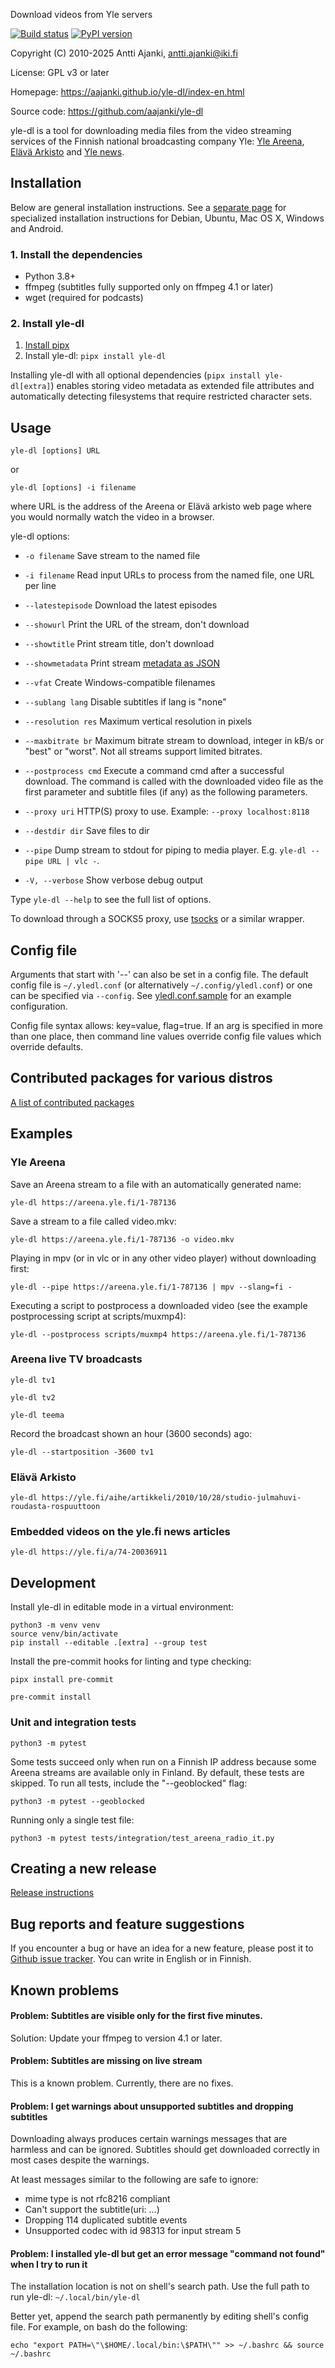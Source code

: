 Download videos from Yle servers

[![Build status](https://circleci.com/gh/aajanki/yle-dl.svg?style=shield)](https://app.circleci.com/pipelines/github/aajanki/yle-dl)
[![PyPI version](https://badge.fury.io/py/yle-dl.svg)](https://badge.fury.io/py/yle-dl)

Copyright (C) 2010-2025 Antti Ajanki, antti.ajanki@iki.fi

License: GPL v3 or later

Homepage: https://aajanki.github.io/yle-dl/index-en.html

Source code: https://github.com/aajanki/yle-dl

yle-dl is a tool for downloading media files from the video streaming
services of the Finnish national broadcasting company Yle: [Yle
Areena], [Elävä Arkisto] and [Yle news].

[Yle Areena]:https://areena.yle.fi/
[Elävä arkisto]:https://yle.fi/aihe/elava-arkisto
[Yle news]:https://yle.fi/

Installation
------------

Below are general installation instructions. See a [separate
page](OS-install-instructions.md) for specialized installation
instructions for Debian, Ubuntu, Mac OS X, Windows and Android.

### 1. Install the dependencies ###

* Python 3.8+
* ffmpeg (subtitles fully supported only on ffmpeg 4.1 or later)
* wget (required for podcasts)

### 2. Install yle-dl ###

1. [Install pipx](https://pipx.pypa.io/stable/installation/)
2. Install yle-dl: `pipx install yle-dl`

Installing yle-dl with all optional dependencies (`pipx install yle-dl[extra]`)
enables storing video metadata as extended file attributes and automatically
detecting filesystems that require restricted character sets.

Usage
-----

```
yle-dl [options] URL
```

or

```
yle-dl [options] -i filename
```

where URL is the address of the Areena or Elävä arkisto web page where
you would normally watch the video in a browser.

yle-dl options:

* `-o filename`       Save stream to the named file

* `-i filename`       Read input URLs to process from the named file, one URL per line

* `--latestepisode`   Download the latest episodes

* `--showurl`         Print the URL of the stream, don't download

* `--showtitle`       Print stream title, don't download

* `--showmetadata`    Print stream [metadata as JSON](docs/metadata.md)

* `--vfat`            Create Windows-compatible filenames

* `--sublang lang`    Disable subtitles if lang is "none"

* `--resolution res`  Maximum vertical resolution in pixels

* `--maxbitrate br`   Maximum bitrate stream to download, integer in kB/s or "best" or "worst". Not all streams support limited bitrates.

* `--postprocess cmd` Execute a command cmd after a successful download. The command is called with the downloaded video file as the first parameter and subtitle files (if any) as the following parameters.

* `--proxy uri`       HTTP(S) proxy to use. Example: `--proxy localhost:8118`

* `--destdir dir`     Save files to dir

* `--pipe`            Dump stream to stdout for piping to media player. E.g. `yle-dl --pipe URL | vlc -`.

* `-V, --verbose`     Show verbose debug output

Type `yle-dl --help` to see the full list of options.

To download through a SOCKS5 proxy, use [tsocks](http://tsocks.sourceforge.net/) or a similar wrapper.

Config file
-----------

Arguments that start with '--' can also be set in a config file. The default
config file is `~/.yledl.conf` (or alternatively `~/.config/yledl.conf`) or
one can be specified via `--config`. See [yledl.conf.sample](yledl.conf.sample)
for an example configuration.

Config file syntax allows: key=value, flag=true. If an arg is
specified in more than one place, then command line values override
config file values which override defaults.

Contributed packages for various distros
----------------------------------------

[A list of contributed packages](https://aajanki.github.io/yle-dl/index-en.html#packages)

Examples
--------

### Yle Areena

Save an Areena stream to a file with an automatically generated name:
```
yle-dl https://areena.yle.fi/1-787136
```

Save a stream to a file called video.mkv:
```
yle-dl https://areena.yle.fi/1-787136 -o video.mkv
```

Playing in mpv (or in vlc or in any other video player) without downloading first:

```
yle-dl --pipe https://areena.yle.fi/1-787136 | mpv --slang=fi -
```

Executing a script to postprocess a downloaded video (see the example postprocessing script at scripts/muxmp4):

```
yle-dl --postprocess scripts/muxmp4 https://areena.yle.fi/1-787136
```

### Areena live TV broadcasts

```
yle-dl tv1

yle-dl tv2

yle-dl teema
```

Record the broadcast shown an hour (3600 seconds) ago:

```
yle-dl --startposition -3600 tv1
```

### Elävä Arkisto

```
yle-dl https://yle.fi/aihe/artikkeli/2010/10/28/studio-julmahuvi-roudasta-rospuuttoon
```

### Embedded videos on the yle.fi news articles

```
yle-dl https://yle.fi/a/74-20036911
```

Development
-----------

Install yle-dl in editable mode in a virtual environment:

```
python3 -m venv venv
source venv/bin/activate
pip install --editable .[extra] --group test
```

Install the pre-commit hooks for linting and type checking:

```
pipx install pre-commit

pre-commit install
```

### Unit and integration tests

```
python3 -m pytest
```

Some tests succeed only when run on a Finnish IP address because some
Areena streams are available only in Finland. By default, these tests
are skipped. To run all tests, include the "--geoblocked" flag:

```
python3 -m pytest --geoblocked
```

Running only a single test file:

```
python3 -m pytest tests/integration/test_areena_radio_it.py
```

Creating a new release
----------------------

[Release instructions](releasing.md)

Bug reports and feature suggestions
-----------------------------------

If you encounter a bug or have an idea for a new feature, please post
it to [Github issue
tracker](https://github.com/aajanki/yle-dl/issues). You can write in
English or in Finnish.

Known problems
--------------

#### Problem: Subtitles are visible only for the first five minutes.

Solution: Update your ffmpeg to version 4.1 or later.

#### Problem: Subtitles are missing on live stream

This is a known problem. Currently, there are no fixes.

#### Problem: I get warnings about unsupported subtitles and dropping subtitles

Downloading always produces certain warnings messages that are harmless and can
be ignored. Subtitles should get downloaded correctly in most cases despite the warnings.

At least messages similar to the following are safe to ignore:
- mime type is not rfc8216 compliant
- Can't support the subtitle(uri: ...)
- Dropping 114 duplicated subtitle events
- Unsupported codec with id 98313 for input stream 5

#### Problem: I installed yle-dl but get an error message "command not found" when I try to run it

The installation location is not on shell's search path. Use the full path to run yle-dl: `~/.local/bin/yle-dl`

Better yet, append the search path permanently by editing shell's config file. For example, on bash do the following:

```
echo "export PATH=\"\$HOME/.local/bin:\$PATH\"" >> ~/.bashrc && source ~/.bashrc
```
